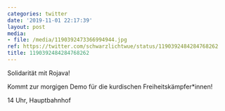 ```yaml
---
categories: twitter
date: '2019-11-01 22:17:39'
layout: post
media:
- file: /media/1190392473366994944.jpg
ref: https://twitter.com/schwarzlichtwue/status/1190392484284768262
title: 1190392484284768262
---
```

Solidarität mit Rojava!



Kommt zur morgigen Demo für die kurdischen Freiheitskämpfer\*innen!



14 Uhr, Hauptbahnhof



 
